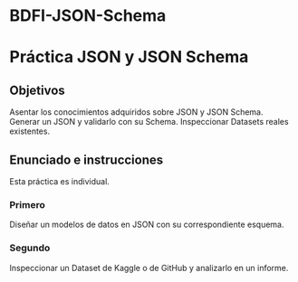 # BDFI-JSON-Schema
# Práctica JSON y JSON Schema

## Objetivos
Asentar los conocimientos adquiridos sobre JSON y JSON Schema.
Generar un JSON y validarlo con su Schema.
Inspeccionar Datasets reales existentes.

## Enunciado e instrucciones
Esta práctica es individual.

### Primero
Diseñar un modelos de datos en JSON con su correspondiente esquema.

### Segundo
Inspeccionar un Dataset de Kaggle o de GitHub y analizarlo en un informe.

